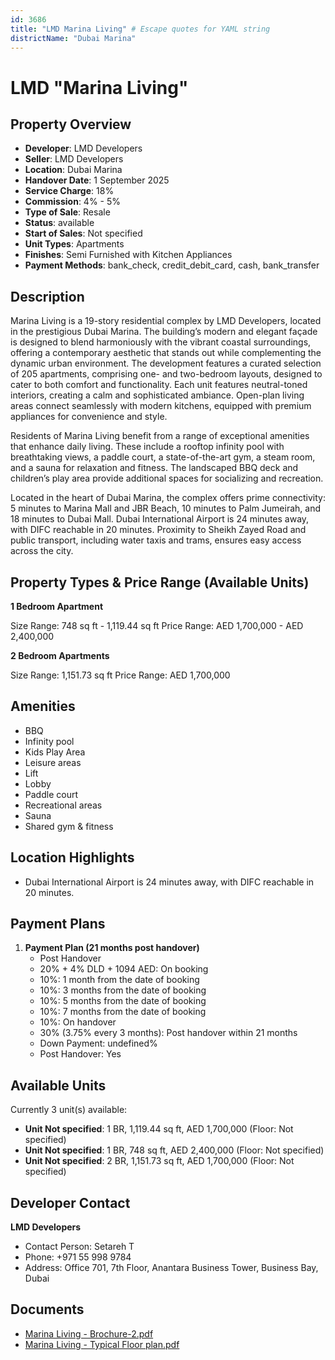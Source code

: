 ```yaml
---
id: 3686
title: "LMD Marina Living" # Escape quotes for YAML string
districtName: "Dubai Marina"
---
```


# LMD "Marina Living"

## Property Overview
- **Developer**: LMD Developers
- **Seller**: LMD Developers
- **Location**: Dubai Marina
- **Handover Date**: 1 September 2025
- **Service Charge**: 18%
- **Commission**: 4% - 5%
- **Type of Sale**: Resale
- **Status**: available
- **Start of Sales**: Not specified
- **Unit Types**: Apartments
- **Finishes**: Semi Furnished with Kitchen Appliances
- **Payment Methods**: bank_check, credit_debit_card, cash, bank_transfer

## Description
Marina Living is a 19-story residential complex by LMD Developers, located in the prestigious Dubai Marina. The building’s modern and elegant façade is designed to blend harmoniously with the vibrant coastal surroundings, offering a contemporary aesthetic that stands out while complementing the dynamic urban environment. The development features a curated selection of 205 apartments, comprising one- and two-bedroom layouts, designed to cater to both comfort and functionality. Each unit features neutral-toned interiors, creating a calm and sophisticated ambiance. Open-plan living areas connect seamlessly with modern kitchens, equipped with premium appliances for convenience and style.

Residents of Marina Living benefit from a range of exceptional amenities that enhance daily living. These include a rooftop infinity pool with breathtaking views, a paddle court, a state-of-the-art gym, a steam room, and a sauna for relaxation and fitness. The landscaped BBQ deck and children’s play area provide additional spaces for socializing and recreation.

Located in the heart of Dubai Marina, the complex offers prime connectivity: 5 minutes to Marina Mall and JBR Beach, 10 minutes to Palm Jumeirah, and 18 minutes to Dubai Mall. Dubai International Airport is 24 minutes away, with DIFC reachable in 20 minutes. Proximity to Sheikh Zayed Road and public transport, including water taxis and trams, ensures easy access across the city.

## Property Types & Price Range (Available Units)
**1 Bedroom Apartment**

Size Range: 748 sq ft - 1,119.44 sq ft
Price Range: AED 1,700,000 - AED 2,400,000

**2 Bedroom Apartments**

Size Range: 1,151.73 sq ft
Price Range: AED 1,700,000

## Amenities
- BBQ
- Infinity pool
- Kids Play Area
- Leisure areas
- Lift
- Lobby
- Paddle court
- Recreational areas
- Sauna
- Shared gym & fitness

## Location Highlights
- Dubai International Airport is 24 minutes away, with DIFC reachable in 20 minutes.

## Payment Plans
1. **Payment Plan (21 months post handover)**
   - Post Handover
   - 20% + 4% DLD + 1094 AED: On booking
   - 10%: 1 month from the date of booking
   - 10%: 3 months from the date of booking
   - 10%: 5 months from the date of booking
   - 10%: 7 months from the date of booking
   - 10%: On handover
   - 30% (3.75% every 3 months): Post handover within 21 months
   - Down Payment: undefined%
   - Post Handover: Yes

## Available Units
Currently 3 unit(s) available:
- **Unit Not specified**: 1 BR, 1,119.44 sq ft, AED 1,700,000 (Floor: Not specified)
- **Unit Not specified**: 1 BR, 748 sq ft, AED 2,400,000 (Floor: Not specified)
- **Unit Not specified**: 2 BR, 1,151.73 sq ft, AED 1,700,000 (Floor: Not specified)

## Developer Contact
**LMD Developers**
- Contact Person: Setareh T
- Phone: +971 55 998 9784
- Address: Office 701, 7th Floor, Anantara Business Tower, Business Bay, Dubai

## Documents
- [Marina Living - Brochure-2.pdf](https://cdn.geniemap.net/2024/11/26/xMBwn1CHe1fMffrFHqGDilVfYxFF3gKVNMQk1wpk.pdf)
- [Marina Living  - Typical Floor plan.pdf](https://cdn.geniemap.net/2024/11/26/GV3tpwfGqIEbskd3JqyzLWX6UbyTfCDSA3QOVMtQ.pdf)
